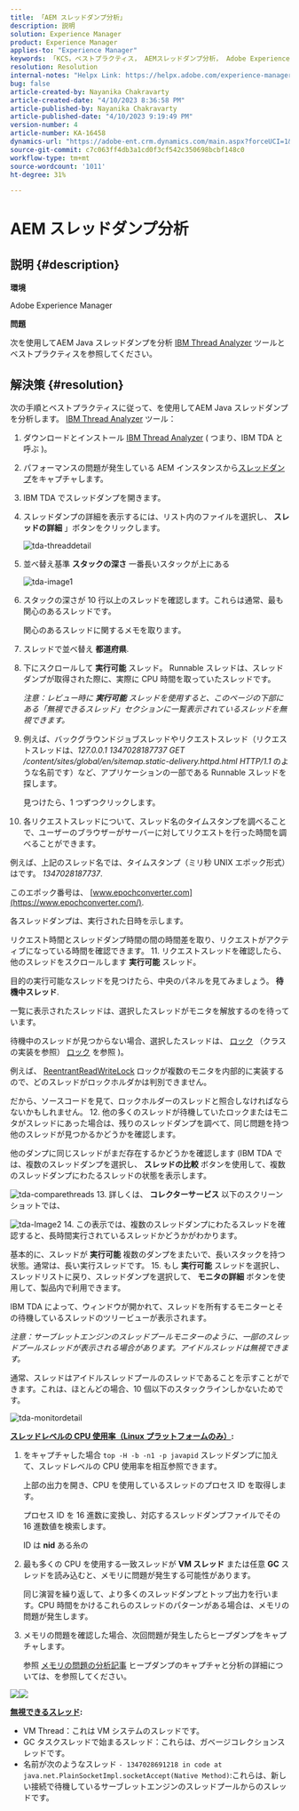 ```yaml
---
title: 「AEM スレッドダンプ分析」
description: 説明
solution: Experience Manager
product: Experience Manager
applies-to: "Experience Manager"
keywords: 「KCS，ベストプラクティス， AEMスレッドダンプ分析， Adobe Experience Manager, Java, IBM Thread Analyzer」
resolution: Resolution
internal-notes: "Helpx Link: https://helpx.adobe.com/experience-manager/kb/thread-dump-analysis.html"
bug: false
article-created-by: Nayanika Chakravarty
article-created-date: "4/10/2023 8:36:58 PM"
article-published-by: Nayanika Chakravarty
article-published-date: "4/10/2023 9:19:49 PM"
version-number: 4
article-number: KA-16458
dynamics-url: "https://adobe-ent.crm.dynamics.com/main.aspx?forceUCI=1&pagetype=entityrecord&etn=knowledgearticle&id=70f9ec69-dfd7-ed11-a7c7-6045bd006b3d"
source-git-commit: c7c063ff4db3a1cd0f3cf542c350698bcbf148c0
workflow-type: tm+mt
source-wordcount: '1011'
ht-degree: 31%

---
```


# AEM スレッドダンプ分析

## 説明 {#description}


<b>環境</b>

Adobe Experience Manager

<b>問題</b>

次を使用してAEM Java スレッドダンプを分析 [IBM Thread Analyzer](https://www.ibm.com/support/pages/ibm-thread-and-monitor-dump-analyzer-java-tmda) ツールとベストプラクティスを参照してください。


## 解決策 {#resolution}


次の手順とベストプラクティスに従って、を使用してAEM Java スレッドダンプを分析します。 [IBM Thread Analyzer](https://www.ibm.com/support/pages/ibm-thread-and-monitor-dump-analyzer-java-tmda) ツール：

1. ダウンロードとインストール [IBM Thread Analyzer](https://www.ibm.com/support/pages/ibm-thread-and-monitor-dump-analyzer-java-tmda) ( つまり、IBM TDA と呼ぶ )。
2. パフォーマンスの問題が発生している AEM インスタンスから[スレッドダンプ](https://helpx.adobe.com/experience-manager/kb/thread-dumps-collection-analysis.html)をキャプチャします。
3. IBM TDA でスレッドダンプを開きます。
4. スレッドダンプの詳細を表示するには、リスト内のファイルを選択し、 <b>スレッドの詳細</b> 」ボタンをクリックします。

   ![tda-threaddetail](https://helpx.adobe.com/content/dam/help/en/experience-manager/kb/thread-dump-analysis/_jcr_content/main-pars/image_1587732783/tda-threaddetail.png "tda-threaddetail")
5. 並べ替え基準 <b>スタックの深さ</b> 一番長いスタックが上にある

   ![tda-image1](https://helpx.adobe.com/content/dam/help/en/experience-manager/kb/thread-dump-analysis/_jcr_content/main-pars/image/tda-image1.png)
6. スタックの深さが 10 行以上のスレッドを確認します。これらは通常、最も関心のあるスレッドです。

   関心のあるスレッドに関するメモを取ります。
7. スレッドで並べ替え <b>都道府県</b>.
8. 下にスクロールして <b>実行可能</b> スレッド。 Runnable スレッドは、スレッドダンプが取得された際に、実際に CPU 時間を取っていたスレッドです。

   *注意：レビュー時に <b>実行可能</b> スレッドを使用すると、このページの下部にある「無視できるスレッド」セクションに一覧表示されているスレッドを無視できます。*


9. 例えば、バックグラウンドジョブスレッドやリクエストスレッド（リクエストスレッドは、*127.0.0.1 1347028187737 GET /content/sites/global/en/sitemap.static-delivery.httpd.html HTTP/1.1* のような名前です）など、アプリケーションの一部である Runnable スレッドを探します。

   見つけたら、1 つずつクリックします。
10. 各リクエストスレッドについて、スレッド名のタイムスタンプを調べることで、ユーザーのブラウザーがサーバーに対してリクエストを行った時間を調べることができます。

   例えば、上記のスレッド名では、タイムスタンプ（ミリ秒 UNIX エポック形式）はです。 *1347028187737*.

   このエポック番号は、 [www.epochconverter.com](https://www.epochconverter.com/).

   各スレッドダンプは、実行された日時を示します。

   リクエスト時間とスレッドダンプ時間の間の時間差を取り、リクエストがアクティブになっている時間を確認できます。
11. リクエストスレッドを確認したら、他のスレッドをスクロールします <b>実行可能</b> スレッド。

   目的の実行可能なスレッドを見つけたら、中央のパネルを見てみましょう。 <b>待機中スレッド</b>.

   一覧に表示されたスレッドは、選択したスレッドがモニタを解放するのを待っています。

   待機中のスレッドが見つからない場合、選択したスレッドは、 [ロック](https://docs.oracle.com/javase/1.5.0/docs/api/java/util/concurrent/locks/Lock.html) （クラスの実装を参照） [ロック](https://docs.oracle.com/javase/1.5.0/docs/api/java/util/concurrent/locks/Lock.html) を参照 )。

   例えば、 [ReentrantReadWriteLock](https://docs.oracle.com/javase/1.5.0/docs/api/java/util/concurrent/locks/ReentrantReadWriteLock.html) ロックが複数のモニタを内部的に実装するので、どのスレッドがロックホルダかは判別できません。

   だから、ソースコードを見て、ロックホルダーのスレッドと照合しなければならないかもしれません。
12. 他の多くのスレッドが待機していたロックまたはモニタがスレッドにあった場合は、残りのスレッドダンプを調べて、同じ問題を持つ他のスレッドが見つかるかどうかを確認します。

   他のダンプに同じスレッドがまだ存在するかどうかを確認します (IBM TDA では、複数のスレッドダンプを選択し、 <b>スレッドの比較</b> ボタンを使用して、複数のスレッドダンプにわたるスレッドの状態を表示します。

   ![tda-comparethreads](https://helpx.adobe.com/content/dam/help/en/experience-manager/kb/thread-dump-analysis/_jcr_content/main-pars/image_1159496390/tda-comparethreads.png)
13. 詳しくは、 <b>コレクターサービス</b> 以下のスクリーンショットでは、

   ![tda-Image2](https://helpx.adobe.com/content/dam/help/en/experience-manager/kb/thread-dump-analysis/_jcr_content/main-pars/image_1730877898/tda-Image2.png)
14. この表示では、複数のスレッドダンプにわたるスレッドを確認すると、長時間実行されているスレッドかどうかがわかります。

   基本的に、スレッドが <b>実行可能</b> 複数のダンプをまたいで、長いスタックを持つ状態。通常は、長い実行スレッドです。
15. もし <b>実行可能</b> スレッドを選択し、スレッドリストに戻り、スレッドダンプを選択して、 <b>モニタの詳細</b> ボタンを使用して、製品内で利用できます。

   IBM TDA によって、ウィンドウが開かれて、スレッドを所有するモニターとその待機しているスレッドのツリービューが表示されます。

   *注意：サーブレットエンジンのスレッドプールモニターのように、一部のスレッドプールスレッドが表示される場合があります。アイドルスレッドは無視できます。*

   通常、スレッドはアイドルスレッドプールのスレッドであることを示すことができます。これは、ほとんどの場合、10 個以下のスタックラインしかないためです。

   ![tda-monitordetail](https://helpx.adobe.com/content/dam/help/en/experience-manager/kb/thread-dump-analysis/_jcr_content/main-pars/image_1106466084/tda-monitordetail.png)




<u><b>スレッドレベルの CPU 使用率（Linux プラットフォームのみ）</b></u><b>:</b>

1. をキャプチャした場合 `top -H -b -n1 -p javapid` スレッドダンプに加えて、スレッドレベルの CPU 使用率を相互参照できます。

   上部の出力を開き、CPU を使用しているスレッドのプロセス ID を取得します。

   プロセス ID を 16 進数に変換し、対応するスレッドダンプファイルでその 16 進数値を検索します。

   ID は <b>nid</b> ある糸の
2. 最も多くの CPU を使用する一致スレッドが <b>VM スレッド</b> または任意 <b>GC</b> スレッドを読み込むと、メモリに問題が発生する可能性があります。

   同じ演習を繰り返して、より多くのスレッドダンプとトップ出力を行います。CPU 時間をかけるこれらのスレッドのパターンがある場合は、メモリの問題が発生します。
3. メモリの問題を確認した場合、次回問題が発生したらヒープダンプをキャプチャします。

   参照 [メモリの問題の分析記事](https://experienceleague.adobe.com/docs/experience-cloud-kcs/kbarticles/KA-17482.html?lang=ja) ヒープダンプのキャプチャと分析の詳細については、を参照してください。


![](https://helpx.adobe.com/libs/cq/ui/resources/0.gif)![](https://helpx.adobe.com/libs/cq/ui/resources/0.gif)

<b><u>無視できるスレッド</u>:</b>

- VM Thread：これは VM システムのスレッドです。
- GC タスクスレッドで始まるスレッド：これらは、ガベージコレクションスレッドです。
- 名前が次のようなスレッド `- 1347028691218 in code at java.net.PlainSocketImpl.socketAccept(Native Method)`:これらは、新しい接続で待機しているサーブレットエンジンのスレッドプールからのスレッドです。

